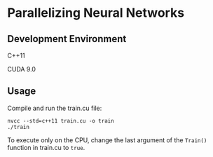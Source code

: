 # Parallelizing Neural Networks

## Development Environment

C++11

CUDA 9.0

## Usage

Compile and run the train.cu file:

```
nvcc --std=c++11 train.cu -o train
./train
```

To execute only on the CPU, change the last argument of the `Train()` function in train.cu to `true`.

